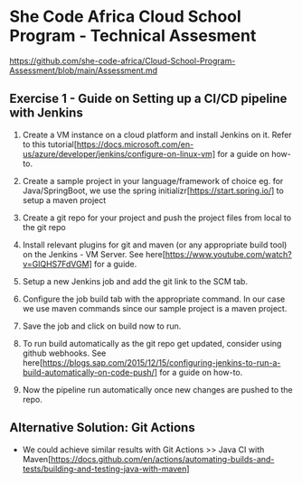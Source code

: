 # She Code Africa Cloud School Program - Technical Assesment

https://github.com/she-code-africa/Cloud-School-Program-Assessment/blob/main/Assessment.md


## Exercise 1 - Guide on Setting up a CI/CD pipeline with Jenkins

1. Create a VM instance on a cloud platform and install Jenkins on it.
    Refer to this tutorial[https://docs.microsoft.com/en-us/azure/developer/jenkins/configure-on-linux-vm] for a guide on how-to.
    
2. Create a sample project in your language/framework of choice
    eg. for Java/SpringBoot, we use the spring initializr[https://start.spring.io/] to setup a maven project
    
3. Create a git repo for your project and push the project files from local to the git repo

4. Install relevant plugins for git and maven (or any appropriate build tool) on the Jenkins - VM Server. See here[https://www.youtube.com/watch?v=GlQHS7FdVGM] for a guide.

5. Setup a new Jenkins job and add the git link to the SCM tab.

6. Configure the job build tab with the appropriate command. In our case we use maven commands since our sample project is a maven project.

7. Save the job and click on build now to run.

8. To run build automatically as the git repo get updated, consider using github webhooks. See here[https://blogs.sap.com/2015/12/15/configuring-jenkins-to-run-a-build-automatically-on-code-push/] for a guide on how-to.

9. Now the pipeline run automatically once new changes are pushed to the repo.


## Alternative Solution: Git Actions
- We could achieve similar results with Git Actions >> Java CI with Maven[https://docs.github.com/en/actions/automating-builds-and-tests/building-and-testing-java-with-maven]
